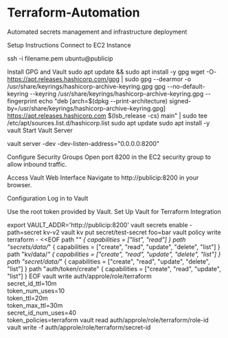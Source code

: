 # Terraform-Automation
Automated secrets management and infrastructure deployment

Setup Instructions
Connect to EC2 Instance

ssh -i filename.pem ubuntu@publicip

Install GPG and Vault
sudo apt update && sudo apt install -y gpg
wget -O- https://apt.releases.hashicorp.com/gpg | sudo gpg --dearmor -o /usr/share/keyrings/hashicorp-archive-keyring.gpg
gpg --no-default-keyring --keyring /usr/share/keyrings/hashicorp-archive-keyring.gpg --fingerprint
echo "deb [arch=$(dpkg --print-architecture) signed-by=/usr/share/keyrings/hashicorp-archive-keyring.gpg] https://apt.releases.hashicorp.com $(lsb_release -cs) main" | sudo tee /etc/apt/sources.list.d/hashicorp.list
sudo apt update
sudo apt install -y vault
Start Vault Server

vault server -dev -dev-listen-address="0.0.0.0:8200"

Configure Security Groups
Open port 8200 in the EC2 security group to allow inbound traffic.

Access Vault Web Interface
Navigate to http://publicip:8200 in your browser.

Configuration
Log in to Vault

Use the root token provided by Vault.
Set Up Vault for Terraform Integration

export VAULT_ADDR='http://publicip:8200'
vault secrets enable -path=secret kv-v2
vault kv put secret/test-secret foo=bar
vault policy write terraform - <<EOF
path "*" {
  capabilities = ["list", "read"]
}
path "secrets/data/*" {
  capabilities = ["create", "read", "update", "delete", "list"]
}
path "kv/data/*" {
  capabilities = ["create", "read", "update", "delete", "list"]
}
path "secret/data/*" {
  capabilities = ["create", "read", "update", "delete", "list"]
}
path "auth/token/create" {
  capabilities = ["create", "read", "update", "list"]
}
EOF
vault write auth/approle/role/terraform \
    secret_id_ttl=10m \
    token_num_uses=10 \
    token_ttl=20m \
    token_max_ttl=30m \
    secret_id_num_uses=40 \
    token_policies=terraform
vault read auth/approle/role/terraform/role-id
vault write -f auth/approle/role/terraform/secret-id

